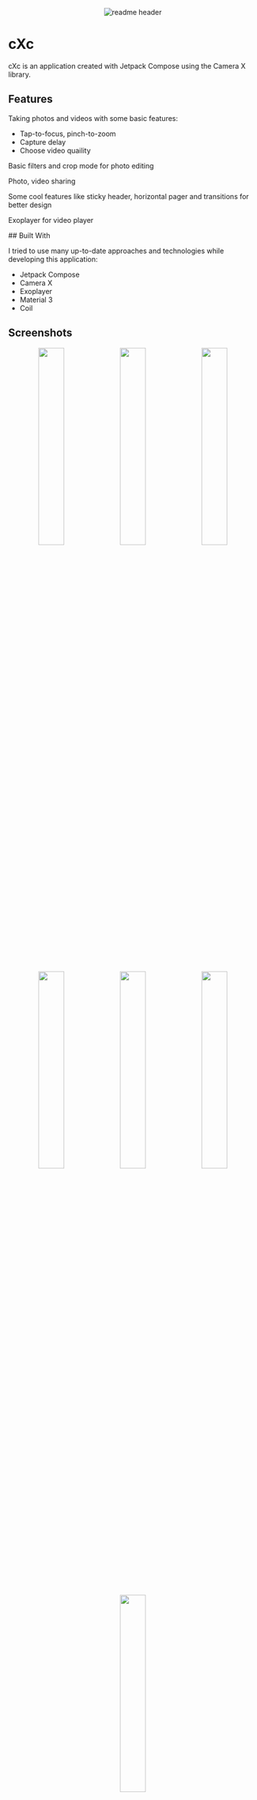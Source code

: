 <p align="center">
  <img src="https://lh3.googleusercontent.com/1f6m3ddhXa7CrIHuoGcNsdF7J7sH2SF3MnC13HVihQN1PMkkj5AbMl2zWaAgRV2Mzg" alt="readme header"/>
</p>

# cXc
cXc is an application created with Jetpack Compose using the Camera X library.

## Features

Taking photos and videos with some basic features:
* Tap-to-focus, pinch-to-zoom
* Capture delay
* Choose video quaility

Basic filters and crop mode for photo editing

Photo, video sharing

Some cool features like sticky header, horizontal pager and transitions for better design

Exoplayer for video player

## Built With

I tried to use many up-to-date approaches and technologies while developing this application:

* Jetpack Compose
* Camera X
* Exoplayer
* Material 3
* Coil

## Screenshots

<p align="center" width="100%">
    <img width="32%" src="https://play-lh.googleusercontent.com/nTO7_dxC4bDgX7O0upIFdIP5UjyHnQhjQKStBw3YBTXRC-_k0u8hsQHSlfXFkHehzCc=w5120-h2880-rw">
    <img width="32%" src="https://play-lh.googleusercontent.com/rgYwvoID5k0izyYry10ESz5ceQdZbEsjG15qYl-fd9pYduYNVP8wlGPTHkvIUsbGKEw=w5120-h2880-rw">
    <img width="32%" src="https://play-lh.googleusercontent.com/BnEhEzGleu4cBymcqLHBLJwsi7ia-2V-omX92pbbBHVRvmed759hcpiqp0ozQaJI0MY=w5120-h2880-rw">
</p>

<p align="center" width="100%">
    <img width="32%" src="https://play-lh.googleusercontent.com/YBHcUJ_duETH69PYJxLJzhNm1PY1U2a_ZKVq44abVciVQTVTQKQelCCDT-8FL--uVfKq=w5120-h2880-rw">
    <img width="32%" src="https://play-lh.googleusercontent.com/gH52zKYFNqPj_RcDWom9gMWC9YK5hsoFse-otYOZIX9sAIlqGWRGDVKs_-p4KFegzQ=w5120-h2880-rw">
    <img width="32%" src="https://play-lh.googleusercontent.com/-woqFN7DJs3thkGcPN9epYYr8WyIryWfSIKyttA0US3akRTdXT5gVvIqVsGPvUvrR-g=w5120-h2880-rw">
</p>

<p align="center" width="100%">
    <img width="32%" src="https://play-lh.googleusercontent.com/aXZDvZKr68EGBRKl-SqEHF_FneH6klWPXmSIrzHF_BOSoECv3RG-qR8troqevrvE_A=w5120-h2880-rw">
</p>

## TO-DO

* Now we use a library for crop feature(it's very cool and easy to use though), maybe we could change it for our needs and then remove the library.
* Adding more filters for editing photos
* Live filters when capturing photo or video
* Landscape mode
* and more..

## Credits

*[Mayowa Egbewunmi](https://github.com/mayowa-egbewunmi/camerexandcompose)
*[Compose Cropper](https://github.com/SmartToolFactory/Compose-Cropper)
*[Accompanist](https://github.com/google/accompanist)
*[GPUImage](https://github.com/cats-oss/android-gpuimage)
*[Coil](https://coil-kt.github.io/coil/)




